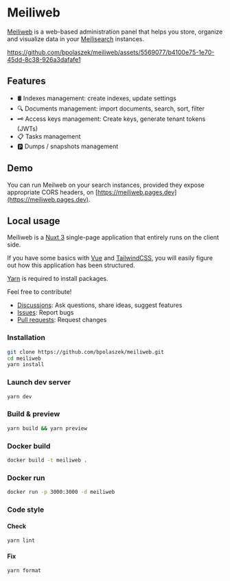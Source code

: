 # Meiliweb

[Meiliweb](https://meiliweb.pages.dev) is a web-based administration panel
that helps you store, organize and visualize data in your [Meilisearch](https://meilisearch.com) instances.

https://github.com/bpolaszek/meiliweb/assets/5569077/b4100e75-1e70-45dd-8c38-926a3dafafe1

## Features

- 🛢️ Indexes management: create indexes, update settings
- 🔍 Documents management: import documents, search, sort, filter
- 🗝️ Access keys management: Create keys, generate tenant tokens (JWTs)
- 📋 Tasks management
- 🅿️ Dumps / snapshots management

## Demo

You can run Meilweb on your search instances, provided they expose appropriate CORS headers, on [https://meiliweb.pages.dev](https://meiliweb.pages.dev).

## Local usage

Meiliweb is a [Nuxt 3](https://nuxt.com/) single-page application that entirely runs on the client side.

If you have some basics with [Vue](https://vuejs.org/) and [TailwindCSS](https://tailwindcss.com/), you will easily
figure out how this application has been structured.

[Yarn](https://yarnpkg.com/) is required to install packages.

Feel free to contribute!

- [Discussions](https://github.com/bpolaszek/meiliweb/discussions): Ask questions, share ideas, suggest features
- [Issues](https://github.com/bpolaszek/meiliweb/issues): Report bugs
- [Pull requests](https://github.com/bpolaszek/meiliweb/pulls): Request changes

### Installation

```bash
git clone https://github.com/bpolaszek/meiliweb.git
cd meiliweb
yarn install
```

### Launch dev server

```bash
yarn dev
```

### Build & preview

```bash
yarn build && yarn preview
```

### Docker build
```bash
docker build -t meiliweb .
```

### Docker run
```bash
docker run -p 3000:3000 -d meiliweb
```

### Code style

#### Check

```bash
yarn lint
```

#### Fix

```bash
yarn format
```
